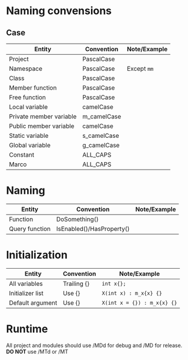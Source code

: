 # Naming convensions
## Case 
| Entity | Convention | Note/Example |
| --- | --- | --- |
| Project | PascalCase | |
| Namespace | PascalCase | Except ```mm```  |
| Class | PascalCase | | |
| Member function | PascalCase | | 
| Free function | PascalCase | | 
| Local variable | camelCase | |
| Private member variable | m_camelCase | |
| Public member variable | camelCase | |
| Static variable | s_camelCase | |
| Global variable | g_camelCase | |
| Constant | ALL_CAPS | | 
| Marco | ALL_CAPS | | 

# Naming
| Entity | Convention | Note/Example |
| --- | --- | --- |
| Function | DoSomething() |
| Query function | IsEnabled()/HasProperty() | 

# Initialization
| Entity | Convention | Note/Example |
| --- | --- | --- |
| All variables | Trailing {} | ```int x{};``` |
| Initializer list | Use {} | ```X(int x) : m_x{x} {}``` |
| Default argument | Use {} | ```X(int x = {}) : m_x{x} {}``` |

# Runtime
All project and modules should use /MDd for debug and /MD for release. **DO NOT** use /MTd or /MT